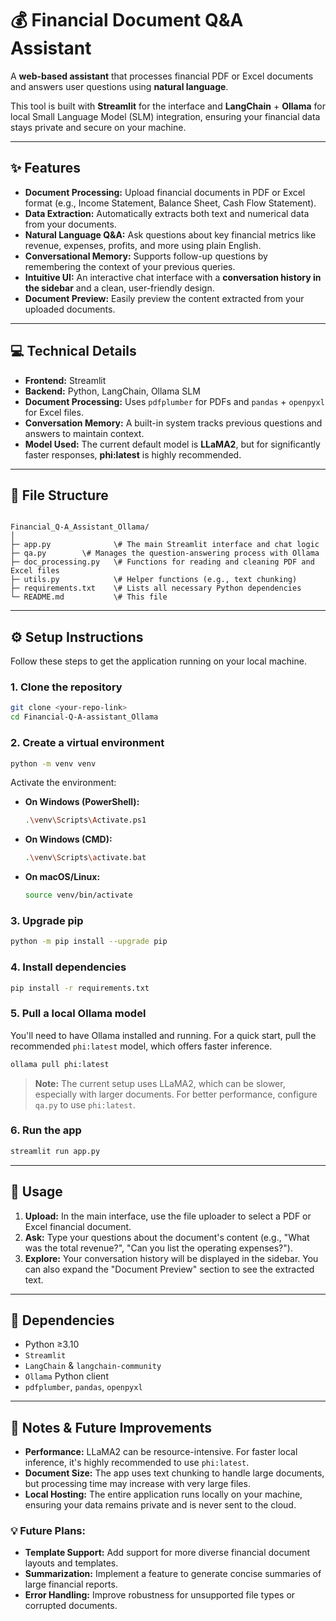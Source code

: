 # 💰 Financial Document Q&A Assistant

A **web-based assistant** that processes financial PDF or Excel documents and answers user questions using **natural language**.

This tool is built with **Streamlit** for the interface and **LangChain** + **Ollama** for local Small Language Model (SLM) integration, ensuring your financial data stays private and secure on your machine.

---

## ✨ Features

- **Document Processing:** Upload financial documents in PDF or Excel format (e.g., Income Statement, Balance Sheet, Cash Flow Statement).
- **Data Extraction:** Automatically extracts both text and numerical data from your documents.
- **Natural Language Q&A:** Ask questions about key financial metrics like revenue, expenses, profits, and more using plain English.
- **Conversational Memory:** Supports follow-up questions by remembering the context of your previous queries.
- **Intuitive UI:** An interactive chat interface with a **conversation history in the sidebar** and a clean, user-friendly design.
- **Document Preview:** Easily preview the content extracted from your uploaded documents.

---

## 💻 Technical Details

- **Frontend:** Streamlit
- **Backend:** Python, LangChain, Ollama SLM
- **Document Processing:** Uses `pdfplumber` for PDFs and `pandas` + `openpyxl` for Excel files.
- **Conversation Memory:** A built-in system tracks previous questions and answers to maintain context.
- **Model Used:** The current default model is **LLaMA2**, but for significantly faster responses, **phi:latest** is highly recommended.

---

## 📂 File Structure

```

Financial_Q-A_Assistant_Ollama/
│
├─ app.py              \# The main Streamlit interface and chat logic
├─ qa.py        \# Manages the question-answering process with Ollama
├─ doc_processing.py   \# Functions for reading and cleaning PDF and Excel files
├─ utils.py            \# Helper functions (e.g., text chunking)
├─ requirements.txt    \# Lists all necessary Python dependencies
└─ README.md           \# This file

````

---

## ⚙️ Setup Instructions

Follow these steps to get the application running on your local machine.

### 1. Clone the repository

```bash
git clone <your-repo-link>
cd Financial-Q-A-assistant_Ollama
````

### 2\. Create a virtual environment

```bash
python -m venv venv
```

Activate the environment:

  - **On Windows (PowerShell):**
    ```bash
    .\venv\Scripts\Activate.ps1
    ```
  - **On Windows (CMD):**
    ```bash
    .\venv\Scripts\activate.bat
    ```
  - **On macOS/Linux:**
    ```bash
    source venv/bin/activate
    ```

### 3\. Upgrade pip

```bash
python -m pip install --upgrade pip
```

### 4\. Install dependencies

```bash
pip install -r requirements.txt
```

### 5\. Pull a local Ollama model

You'll need to have Ollama installed and running. For a quick start, pull the recommended `phi:latest` model, which offers faster inference.

```bash
ollama pull phi:latest
```

> **Note:** The current setup uses LLaMA2, which can be slower, especially with larger documents. For better performance, configure `qa.py` to use `phi:latest`.

### 6\. Run the app

```bash
streamlit run app.py
```

-----

## 🚀 Usage

1.  **Upload:** In the main interface, use the file uploader to select a PDF or Excel financial document.
2.  **Ask:** Type your questions about the document's content (e.g., "What was the total revenue?", "Can you list the operating expenses?").
3.  **Explore:** Your conversation history will be displayed in the sidebar. You can also expand the "Document Preview" section to see the extracted text.

-----

## 📝 Dependencies

  - Python ≥3.10
  - `Streamlit`
  - `LangChain` & `langchain-community`
  - `Ollama` Python client
  - `pdfplumber`, `pandas`, `openpyxl`

-----

## 📌 Notes & Future Improvements

  - **Performance:** LLaMA2 can be resource-intensive. For faster local inference, it's highly recommended to use `phi:latest`.
  - **Document Size:** The app uses text chunking to handle large documents, but processing time may increase with very large files.
  - **Local Hosting:** The entire application runs locally on your machine, ensuring your data remains private and is never sent to the cloud.

### 💡 Future Plans:

  - **Template Support:** Add support for more diverse financial document layouts and templates.
  - **Summarization:** Implement a feature to generate concise summaries of large financial reports.
  - **Error Handling:** Improve robustness for unsupported file types or corrupted documents.
